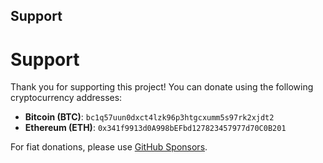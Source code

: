 ## Support

# Support

Thank you for supporting this project! You can donate using the following cryptocurrency addresses:

- **Bitcoin (BTC)**: `bc1q57uun0dxct4lzk96p3htgcxumm5s97rk2xjdt2`
- **Ethereum (ETH)**: `0x341f9913d0A998bEFbd127823457977d70C0B201`

For fiat donations, please use [GitHub Sponsors](https://github.com/sponsors/bgjx).